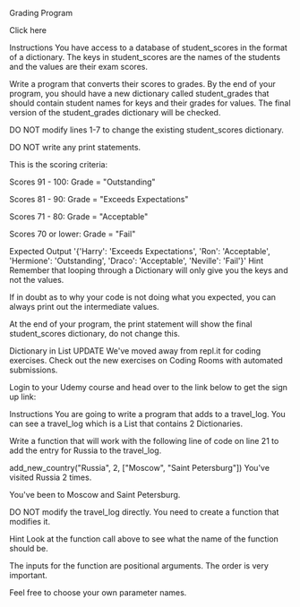 Grading Program

Click here

Instructions
You have access to a database of student_scores in the format of a dictionary. The keys in student_scores are the names of the students and the values are their exam scores.

Write a program that converts their scores to grades. By the end of your program, you should have a new dictionary called student_grades that should contain student names for keys and their grades for values. The final version of the student_grades dictionary will be checked.

DO NOT modify lines 1-7 to change the existing student_scores dictionary.

DO NOT write any print statements.

This is the scoring criteria:

Scores 91 - 100: Grade = "Outstanding"

Scores 81 - 90: Grade = "Exceeds Expectations"

Scores 71 - 80: Grade = "Acceptable"

Scores 70 or lower: Grade = "Fail"

Expected Output
'{'Harry': 'Exceeds Expectations', 'Ron': 'Acceptable', 'Hermione': 'Outstanding', 'Draco': 'Acceptable', 'Neville': 'Fail'}'
Hint
Remember that looping through a Dictionary will only give you the keys and not the values.

If in doubt as to why your code is not doing what you expected, you can always print out the intermediate values.

At the end of your program, the print statement will show the final student_scores dictionary, do not change this.


Dictionary in List
UPDATE
We've moved away from repl.it for coding exercises.
Check out the new exercises on Coding Rooms with automated submissions.

Login to your Udemy course and head over to the link below to get the sign up link:

Instructions
You are going to write a program that adds to a travel_log. You can see a travel_log which is a List that contains 2 Dictionaries.

Write a function that will work with the following line of code on line 21 to add the entry for Russia to the travel_log.

add_new_country("Russia", 2, ["Moscow", "Saint Petersburg"])
You've visited Russia 2 times.

You've been to Moscow and Saint Petersburg.

DO NOT modify the travel_log directly. You need to create a function that modifies it.

Hint
Look at the function call above to see what the name of the function should be.

The inputs for the function are positional arguments. The order is very important.

Feel free to choose your own parameter names.